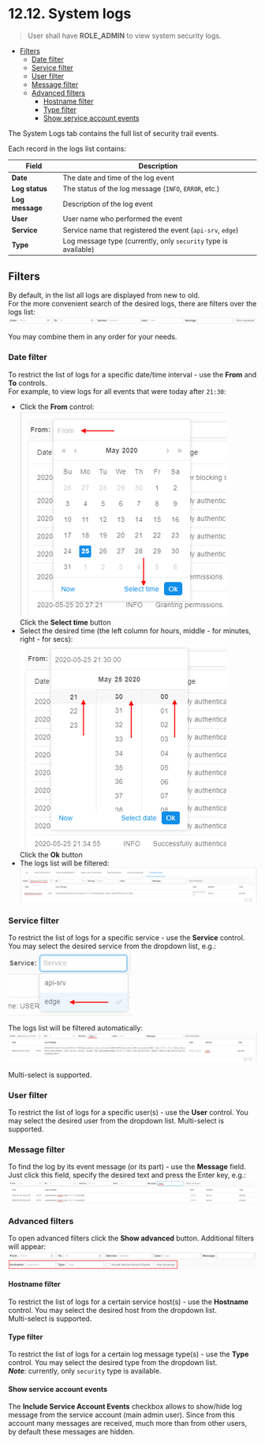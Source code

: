 # 12.12. System logs

> User shall have **ROLE\_ADMIN** to view system security logs.

- [Filters](#filters)
    - [Date filter](#date-filter)
    - [Service filter](#service-filter)
    - [User filter](#user-filter)
    - [Message filter](#message-filter)
    - [Advanced filters](#advanced-filters)
        - [Hostname filter](#hostname-filter)
        - [Type filter](#type-filter)
        - [Show service account events](#show-service-account-events)

The System Logs tab contains the full list of security trail events.

Each record in the logs list contains:

| Field | Description |
|-|-|
| **Date** | The date and time of the log event |
| **Log status** | The status of the log message (`INFO`, `ERROR`, etc.) |
| **Log message** | Description of the log event |
| **User** | User name who performed the event |
| **Service** | Service name that registered the event (`api-srv`, `edge`) |
| **Type** | Log message type (currently, only `security` type is available) |

## Filters

By default, in the list all logs are displayed from new to old.  
For the more convenient search of the desired logs, there are filters over the logs list:  
    ![CP_SystemLogs](attachments/SystemLogs_1.png)

You may combine them in any order for your needs.

### Date filter

To restrict the list of logs for a specific date/time interval - use the **From** and **To** controls.  
For example, to view logs for all events that were today after `21:30`:

- Click the **From** control:  
    ![CP_SystemLogs](attachments/SystemLogs_2.png)  
    Click the **Select time** button
- Select the desired time (the left column for hours, middle - for minutes, right - for secs):  
    ![CP_SystemLogs](attachments/SystemLogs_3.png)  
    Click the **Ok** button
- The logs list will be filtered:  
    ![CP_SystemLogs](attachments/SystemLogs_4.png)

### Service filter

To restrict the list of logs for a specific service - use the **Service** control. You may select the desired service from the dropdown list, e.g.:  
    ![CP_SystemLogs](attachments/SystemLogs_5.png)

The logs list will be filtered automatically:  
    ![CP_SystemLogs](attachments/SystemLogs_6.png)

Multi-select is supported.

### User filter

To restrict the list of logs for a specific user(s) - use the **User** control. You may select the desired user from the dropdown list. Multi-select is supported.

### Message filter

To find the log by its event message (or its part) - use the **Message** field. Just click this field, specify the desired text and press the Enter key, e.g.:  
    ![CP_SystemLogs](attachments/SystemLogs_7.png)

### Advanced filters

To open advanced filters click the **Show advanced** button. Additional filters will appear:  
    ![CP_SystemLogs](attachments/SystemLogs_8.png)

#### Hostname filter

To restrict the list of logs for a certain service host(s) - use the **Hostname** control. You may select the desired host from the dropdown list.  
Multi-select is supported.

#### Type filter

To restrict the list of logs for a certain log message type(s) - use the **Type** control. You may select the desired type from the dropdown list.  
**_Note_**: currently, only `security` type is available.

#### Show service account events

The **Include Service Account Events** checkbox allows to show/hide log message from the service account (main admin user). Since from this account many messages are received, much more than from other users, by default these messages are hidden.
